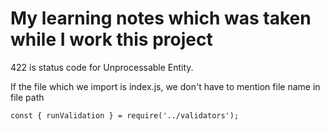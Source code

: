 # My learning notes which was taken while I work this project

422 is status code for Unprocessable Entity.

If the file which we import is index.js, we don't have to mention file name in file path

```
const { runValidation } = require('../validators');
```
